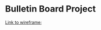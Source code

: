 # Bulletin Board Project

[Link to wireframe](https://whimsical.com/web-bulletin-board-WSGbzTMGxeW7dzo9SeUfuF);
